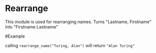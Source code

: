 Rearrange
=========

This module is used for rearranging names.
Turns "Lastname, Firstname" into "Firstname Lastname"

#Example

calling `rearrange_name("Turing, Alan")` will return `"Alan Turing"`
